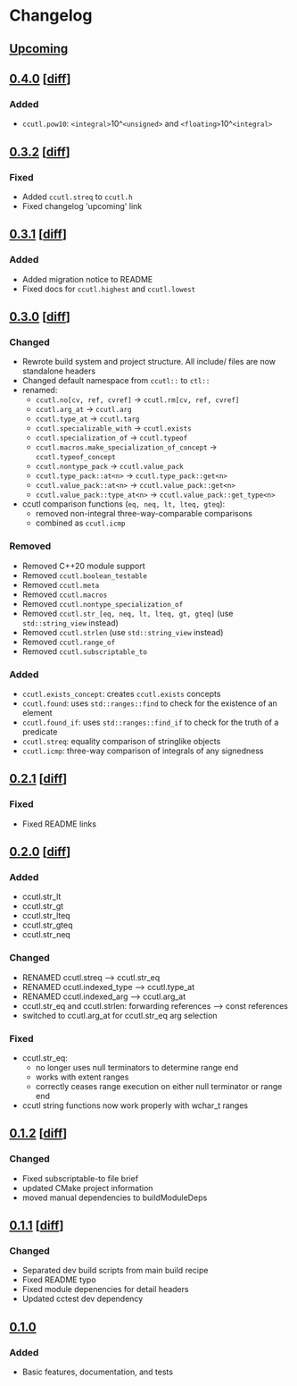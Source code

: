 # Changelog

## [Upcoming](https://github.com/jpcx/ccutl/compare/0.4.0...devel)

## [0.4.0](https://github.com/jpcx/ccutl/releases/tag/0.4.0) \[[diff](https://github.com/jpcx/ccutl/compare/0.3.2...0.4.0)\]

### Added

- `ccutl.pow10`: `<integral>`10^`<unsigned>` and `<floating>`10^`<integral>`

## [0.3.2](https://github.com/jpcx/ccutl/releases/tag/0.3.2) \[[diff](https://github.com/jpcx/ccutl/compare/0.3.1...0.3.2)\]

### Fixed

- Added `ccutl.streq` to `ccutl.h`
- Fixed changelog 'upcoming' link

## [0.3.1](https://github.com/jpcx/ccutl/releases/tag/0.3.1) \[[diff](https://github.com/jpcx/ccutl/compare/0.3.0...0.3.1)\]

### Added

- Added migration notice to README
- Fixed docs for `ccutl.highest` and `ccutl.lowest`

## [0.3.0](https://github.com/jpcx/ccutl/releases/tag/0.3.0) \[[diff](https://github.com/jpcx/ccutl/compare/0.2.1...0.3.0)\]

### Changed

- Rewrote build system and project structure. All include/ files are now standalone headers
- Changed default namespace from `ccutl::` to `ctl::`
- renamed:
  - `ccutl.no[cv, ref, cvref]` -> `ccutl.rm[cv, ref, cvref]`
  - `ccutl.arg_at` -> `ccutl.arg`
  - `ccutl.type_at` -> `ccutl.targ`
  - `ccutl.specializable_with` -> `ccutl.exists`
  - `ccutl.specialization_of` -> `ccutl.typeof`
  - `ccutl.macros.make_specialization_of_concept` -> `ccutl.typeof_concept`
  - `ccutl.nontype_pack` -> `ccutl.value_pack`
  - `ccutl.type_pack::at<n>` -> `ccutl.type_pack::get<n>`
  - `ccutl.value_pack::at<n>` -> `ccutl.value_pack::get<n>`
  - `ccutl.value_pack::type_at<n>` -> `ccutl.value_pack::get_type<n>`
- ccutl comparison functions (`eq, neq, lt, lteq, gteq`):
  - removed non-integral three-way-comparable comparisons
  - combined as `ccutl.icmp`

### Removed

- Removed C++20 module support
- Removed `ccutl.boolean_testable`
- Removed `ccutl.meta`
- Removed `ccutl.macros`
- Removed `ccutl.nontype_specialization_of`
- Removed `ccutl.str_[eq, neq, lt, lteq, gt, gteq]` (use `std::string_view` instead)
- Removed `ccutl.strlen` (use `std::string_view` instead)
- Removed `ccutl.range_of`
- Removed `ccutl.subscriptable_to`

### Added

- `ccutl.exists_concept`: creates `ccutl.exists` concepts
- `ccutl.found`: uses `std::ranges::find` to check for the existence of an element
- `ccutl.found_if`: uses `std::ranges::find_if` to check for the truth of a predicate
- `ccutl.streq`: equality comparison of stringlike objects
- `ccutl.icmp`: three-way comparison of integrals of any signedness

## [0.2.1](https://github.com/jpcx/ccutl/releases/tag/0.2.1) \[[diff](https://github.com/jpcx/ccutl/compare/0.2.0...0.2.1)\]

### Fixed

- Fixed README links

## [0.2.0](https://github.com/jpcx/ccutl/releases/tag/0.2.0) \[[diff](https://github.com/jpcx/ccutl/compare/0.1.2...0.2.0)\]

### Added

- ccutl.str\_lt
- ccutl.str\_gt
- ccutl.str\_lteq
- ccutl.str\_gteq
- ccutl.str\_neq

### Changed

- RENAMED ccutl.streq --> ccutl.str\_eq
- RENAMED ccutl.indexed\_type --> ccutl.type\_at
- RENAMED ccutl.indexed\_arg --> ccutl.arg\_at
- ccutl.str\_eq and ccutl.strlen: forwarding references --> const references
- switched to ccutl.arg\_at for ccutl.str\_eq arg selection

### Fixed

- ccutl.str\_eq:
  - no longer uses null terminators to determine range end
  - works with extent ranges
  - correctly ceases range execution on either null terminator or range end
- ccutl string functions now work properly with wchar\_t ranges

## [0.1.2](https://github.com/jpcx/ccutl/releases/tag/0.1.2) \[[diff](https://github.com/jpcx/ccutl/compare/0.1.1...0.1.2)\]

### Changed

- Fixed subscriptable-to file brief
- updated CMake project information
- moved manual dependencies to buildModuleDeps

## [0.1.1](https://github.com/jpcx/ccutl/releases/tag/0.1.1) \[[diff](https://github.com/jpcx/ccutl/compare/0.1.0...0.1.1)\]

### Changed

- Separated dev build scripts from main build recipe
- Fixed README typo
- Fixed module depenencies for detail headers
- Updated cctest dev dependency

## [0.1.0](https://github.com/jpcx/ccutl/releases/tag/0.1.0)

### Added

- Basic features, documentation, and tests
